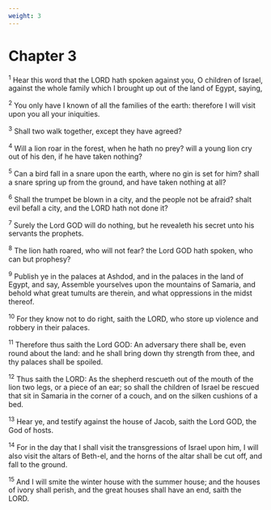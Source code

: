 ```yaml
---
weight: 3
---
```


# Chapter 3

<sup>1</sup> Hear this word that the LORD hath spoken against you, O children of Israel, against the whole family which I brought up out of the land of Egypt, saying, 

<sup>2</sup> You only have I known of all the families of the earth: therefore I will visit upon you all your iniquities. 

<sup>3</sup> Shall two walk together, except they have agreed? 

<sup>4</sup> Will a lion roar in the forest, when he hath no prey? will a young lion cry out of his den, if he have taken nothing? 

<sup>5</sup> Can a bird fall in a snare upon the earth, where no gin is set for him? shall a snare spring up from the ground, and have taken nothing at all? 

<sup>6</sup> Shall the trumpet be blown in a city, and the people not be afraid? shalt evil befall a city, and the LORD hath not done it? 

<sup>7</sup> Surely the Lord GOD will do nothing, but he revealeth his secret unto his servants the prophets. 

<sup>8</sup> The lion hath roared, who will not fear? the Lord GOD hath spoken, who can but prophesy? 

<sup>9</sup> Publish ye in the palaces at Ashdod, and in the palaces in the land of Egypt, and say, Assemble yourselves upon the mountains of Samaria, and behold what great tumults are therein, and what oppressions in the midst thereof. 

<sup>10</sup> For they know not to do right, saith the LORD, who store up violence and robbery in their palaces. 

<sup>11</sup> Therefore thus saith the Lord GOD: An adversary there shall be, even round about the land: and he shall bring down thy strength from thee, and thy palaces shall be spoiled. 

<sup>12</sup> Thus saith the LORD: As the shepherd rescueth out of the mouth of the lion two legs, or a piece of an ear; so shall the children of Israel be rescued that sit in Samaria in the corner of a couch, and on the silken cushions of a bed. 

<sup>13</sup> Hear ye, and testify against the house of Jacob, saith the Lord GOD, the God of hosts. 

<sup>14</sup> For in the day that I shall visit the transgressions of Israel upon him, I will also visit the altars of Beth-el, and the horns of the altar shall be cut off, and fall to the ground. 

<sup>15</sup> And I will smite the winter house with the summer house; and the houses of ivory shall perish, and the great houses shall have an end, saith the LORD. 


